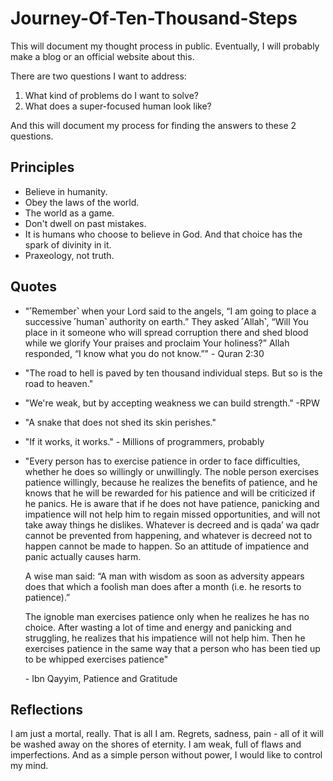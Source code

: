 # Journey-Of-Ten-Thousand-Steps

This will document my thought process in public. Eventually, I will probably make a blog or an official website about this. 

There are two questions I want to address:
 1. What kind of problems do I want to solve?
 2. What does a super-focused human look like?

And this will document my process for finding the answers to these 2 questions.

## Principles
- Believe in humanity.
- Obey the laws of the world.
- The world as a game.
- Don't dwell on past mistakes.
- It is humans who choose to believe in God. And that choice has the spark of divinity in it.
- Praxeology, not truth.

## Quotes
- "˹Remember˺ when your Lord said to the angels, “I am going to place a successive ˹human˺ authority on earth.” They asked ˹Allah˺, “Will You place in it someone who will spread corruption there and shed blood while we glorify Your praises and proclaim Your holiness?” Allah responded, “I know what you do not know.”" - Quran 2:30
- "The road to hell is paved by ten thousand individual steps. But so is the road to heaven."
- "We're weak, but by accepting weakness we can build strength." -RPW
- "A snake that does not shed its skin perishes."
- "If it works, it works." - Millions of programmers, probably
- "Every person has to exercise patience in order to face difficulties, whether he does so
willingly or unwillingly. The noble person exercises patience willingly, because he
realizes the benefits of patience, and he knows that he will be rewarded for his patience
and will be criticized if he panics. He is aware that if he does not have patience,
panicking and impatience will not help him to regain missed opportunities, and will not
take away things he dislikes. Whatever is decreed and is qada’ wa qadr cannot be
prevented from happening, and whatever is decreed not to happen cannot be made to
happen. So an attitude of impatience and panic actually causes harm.

  A wise man said: “A man with wisdom as soon as adversity appears does that which a
foolish man does after a month (i.e. he resorts to patience).”

  The ignoble man exercises patience only when he realizes he has no choice. After
wasting a lot of time and energy and panicking and struggling, he realizes that his
impatience will not help him. Then he exercises patience in the same way that a person
who has been tied up to be whipped exercises patience"

  \- Ibn Qayyim, Patience and Gratitude

## Reflections
I am just a mortal, really. That is all I am. Regrets, sadness, pain - all of it will be washed away on the shores of eternity. I am weak, full of flaws and imperfections. And as a simple person without power, I would like to control my mind.
